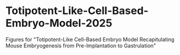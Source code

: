 # Totipotent-Like-Cell-Based-Embryo-Model-2025
Figures for "Totipotent-Like Cell-Based Embryo Model Recapitulating Mouse Embryogenesis from Pre-lmplantation to Gastrulation"
